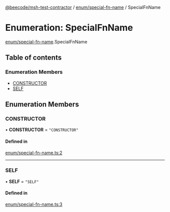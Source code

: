 [@beecode/msh-test-contractor](../README.md) / [enum/special-fn-name](../modules/enum_special_fn_name.md) / SpecialFnName

# Enumeration: SpecialFnName

[enum/special-fn-name](../modules/enum_special_fn_name.md).SpecialFnName

## Table of contents

### Enumeration Members

- [CONSTRUCTOR](enum_special_fn_name.SpecialFnName.md#constructor)
- [SELF](enum_special_fn_name.SpecialFnName.md#self)

## Enumeration Members

### CONSTRUCTOR

• **CONSTRUCTOR** = ``"CONSTRUCTOR"``

#### Defined in

[enum/special-fn-name.ts:2](https://github.com/beecode-rs/msh-test-contractor/blob/05cbddf/src/enum/special-fn-name.ts#L2)

___

### SELF

• **SELF** = ``"SELF"``

#### Defined in

[enum/special-fn-name.ts:3](https://github.com/beecode-rs/msh-test-contractor/blob/05cbddf/src/enum/special-fn-name.ts#L3)
